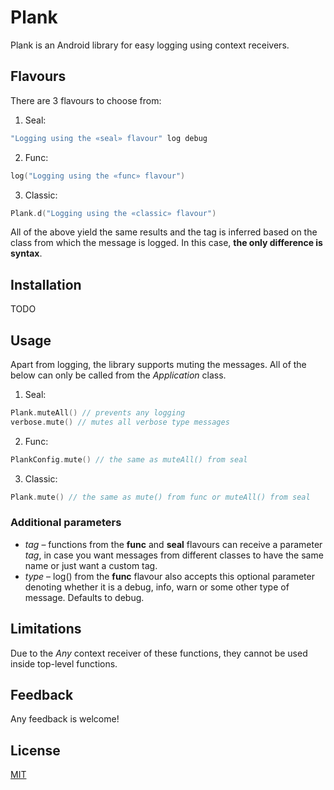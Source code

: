# Plank

Plank is an Android library for easy logging using context receivers.

## Flavours

There are 3 flavours to choose from:

1. Seal:
```kotlin
"Logging using the «seal» flavour" log debug
```

2. Func:
```kotlin
log("Logging using the «func» flavour")
```

3. Classic:
```kotlin
Plank.d("Logging using the «classic» flavour")
```

All of the above yield the same results and the tag is inferred based on the class from which the message is logged. In this case, **the only difference is syntax**.

## Installation
TODO

## Usage
Apart from logging, the library supports muting the messages. All of the below can only be called from the *Application* class.

1. Seal:
```kotlin
Plank.muteAll() // prevents any logging
verbose.mute() // mutes all verbose type messages
```

2. Func:
```kotlin
PlankConfig.mute() // the same as muteAll() from seal
```

3. Classic:
```kotlin
Plank.mute() // the same as mute() from func or muteAll() from seal
```

### Additional parameters
- *tag* – functions from the **func** and **seal** flavours can receive a parameter *tag*, in case you want messages from different classes to have the same name or just want a custom tag.
- *type* – log() from the **func** flavour also accepts this optional parameter denoting whether it is a debug, info, warn or some other type of message. Defaults to debug.

## Limitations
Due to the *Any* context receiver of these functions, they cannot be used inside top-level functions.

## Feedback

Any feedback is welcome!

## License

[MIT](https://choosealicense.com/licenses/mit/)